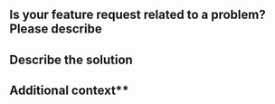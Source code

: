 <!--
Welcome to the patron framework project.

- Please search for existing issues to avoid creating duplicate bugs/feature requests.
- Please be respectful and considerate of others when commenting on issues.
- Please provide as much information as possible so we all understand the issue.

-->

## Is your feature request related to a problem? Please describe

<!-- REQUIRED A clear and concise description of what the problem is. -->

## Describe the solution

<!-- OPTIONAL A clear and concise description of what you want to happen. -->

## Additional context**

<!-- OPTIONAL Add any other context or screenshots about the feature request here. -->
